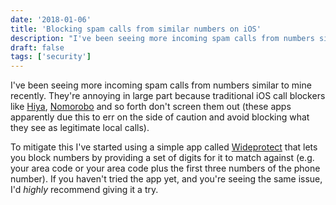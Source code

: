 ```yaml
---
date: '2018-01-06'
title: 'Blocking spam calls from similar numbers on iOS'
description: "I've been seeing more incoming spam calls from numbers similar to mine recently. They're annoying in large part because traditional iOS call blockers like Hiya, Nomorobo and so forth don't screen them out (these apps apparently due this to err on the side of caution and avoid blocking what they see as legitimate local calls)"
draft: false
tags: ['security']
---
```


I've been seeing more incoming spam calls from numbers similar to mine recently. They're annoying in large part because traditional iOS call blockers like [Hiya](https://itunes.apple.com/us/app/hiya-caller-id-and-block/id986999874?mt=8), [Nomorobo](https://itunes.apple.com/us/app/nomorobo-robocall-blocking/id1134727588?mt=8) and so forth don't screen them out (these apps apparently due this to err on the side of caution and avoid blocking what they see as legitimate local calls).<!-- excerpt -->

To mitigate this I've started using a simple app called [Wideprotect](https://itunes.apple.com/us/app/wideprotect-block-call-sms-mms/id1171024059) that lets you block numbers by providing a set of digits for it to match against (e.g. your area code or your area code plus the first three numbers of the phone number). If you haven't tried the app yet, and you're seeing the same issue, I'd _highly_ recommend giving it a try.
